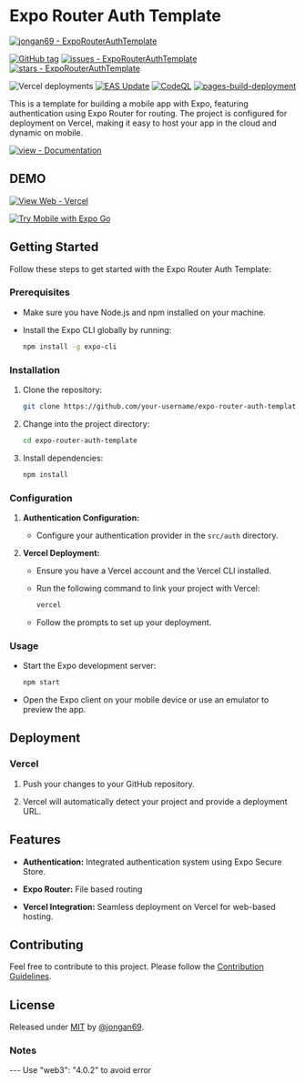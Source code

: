 # Expo Router Auth Template

[![jongan69 - ExpoRouterAuthTemplate](https://img.shields.io/static/v1?label=jongan69&message=ExpoRouterAuthTemplate&color=blue&logo=github)](https://github.com/jongan69/ExpoRouterAuthTemplate "Go to GitHub repo")

[![GitHub tag](https://img.shields.io/github/tag/jongan69/ExpoRouterAuthTemplate?include_prereleases=&sort=semver&color=blue)](https://github.com/jongan69/ExpoRouterAuthTemplate/releases/)
[![issues - ExpoRouterAuthTemplate](https://img.shields.io/github/issues/jongan69/ExpoRouterAuthTemplate)](https://github.com/jongan69/ExpoRouterAuthTemplate/issues)
[![stars - ExpoRouterAuthTemplate](https://img.shields.io/github/stars/jongan69/ExpoRouterAuthTemplate?style=social)](https://github.com/jongan69/ExpoRouterAuthTemplate)

![Vercel deployments](https://img.shields.io/github/deployments/jongan69/ExpoRouterAuthTemplate/production?style=flat&logoColor=white&label=Vercel%20Deployment)
[![EAS Update](https://github.com/jongan69/ExpoRouterAuthTemplate/actions/workflows/update.yml/badge.svg)](https://github.com/jongan69/ExpoRouterAuthTemplate/actions/workflows/update.yml)
[![CodeQL](https://github.com/jongan69/ExpoRouterAuthTemplate/actions/workflows/codeql.yml/badge.svg?branch=main)](https://github.com/jongan69/ExpoRouterAuthTemplate/actions/workflows/codeql.yml)
[![pages-build-deployment](https://github.com/jongan69/ExpoRouterAuthTemplate/actions/workflows/pages/pages-build-deployment/badge.svg?branch=main)](https://github.com/jongan69/ExpoRouterAuthTemplate/actions/workflows/pages/pages-build-deployment)

This is a template for building a mobile app with Expo, featuring authentication using Expo Router for routing. The project is configured for deployment on Vercel, making it easy to host your app in the cloud and dynamic on mobile.

[![view - Documentation](https://img.shields.io/badge/view-Documentation-blue?style=for-the-badge)](/docs/ABOUT.md)

## DEMO

[![View Web - Vercel](https://img.shields.io/badge/View_Web-Vercel-2ea44f?style=for-the-badge)](https://test-rn.vercel.app)

[![Try Mobile with Expo Go](https://img.shields.io/badge/Try%20%20Mobile%20App%20with%20Expo%20Go-4630EB.svg?style=flat-square&logo=EXPO&labelColor=f3f3f3&logoColor=000)](https://expo.dev/%40jongan69/expo-router-auth-template?serviceType=eas&distribution=expo-go&scheme=&channel=main&sdkVersion=49.0.0)

## Getting Started

Follow these steps to get started with the Expo Router Auth Template:

### Prerequisites

- Make sure you have Node.js and npm installed on your machine.
- Install the Expo CLI globally by running:

  ```bash
  npm install -g expo-cli
  ```

### Installation

1. Clone the repository:

   ```bash
   git clone https://github.com/your-username/expo-router-auth-template.git
   ```

2. Change into the project directory:

   ```bash
   cd expo-router-auth-template
   ```

3. Install dependencies:

   ```bash
   npm install
   ```

### Configuration

1. **Authentication Configuration:**

   - Configure your authentication provider in the `src/auth` directory.

2. **Vercel Deployment:**

   - Ensure you have a Vercel account and the Vercel CLI installed.
   - Run the following command to link your project with Vercel:

     ```bash
     vercel
     ```

   - Follow the prompts to set up your deployment.

### Usage

- Start the Expo development server:

  ```bash
  npm start
  ```

- Open the Expo client on your mobile device or use an emulator to preview the app.

## Deployment

### Vercel

1. Push your changes to your GitHub repository.

2. Vercel will automatically detect your project and provide a deployment URL.

## Features

- **Authentication:** Integrated authentication system using Expo Secure Store.

- **Expo Router:** File based routing

- **Vercel Integration:** Seamless deployment on Vercel for web-based hosting.

## Contributing

Feel free to contribute to this project. Please follow the [Contribution Guidelines](CONTRIBUTING.md).

## License

Released under [MIT](/LICENSE) by [@jongan69](https://github.com/jongan69).

### Notes

--- Use "web3": "4.0.2" to avoid error
